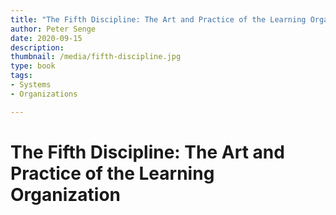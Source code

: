 ```yaml
---
title: "The Fifth Discipline: The Art and Practice of the Learning Organization"
author: Peter Senge
date: 2020-09-15
description: 
thumbnail: /media/fifth-discipline.jpg
type: book
tags:
- Systems
- Organizations

---
```


# The Fifth Discipline: The Art and Practice of the Learning Organization